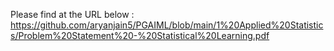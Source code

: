 Please find at the URL below :
https://github.com/aryanjain5/PGAIML/blob/main/1%20Applied%20Statistics/Problem%20Statement%20-%20Statistical%20Learning.pdf
